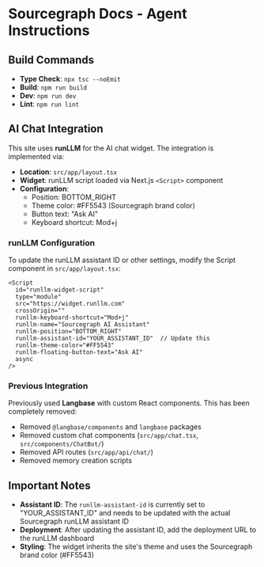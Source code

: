 # Sourcegraph Docs - Agent Instructions

## Build Commands

- **Type Check**: `npx tsc --noEmit`
- **Build**: `npm run build` 
- **Dev**: `npm run dev`
- **Lint**: `npm run lint`

## AI Chat Integration

This site uses **runLLM** for the AI chat widget. The integration is implemented via:

- **Location**: `src/app/layout.tsx`
- **Widget**: runLLM script loaded via Next.js `<Script>` component
- **Configuration**: 
  - Position: BOTTOM_RIGHT
  - Theme color: #FF5543 (Sourcegraph brand color)
  - Button text: "Ask AI"
  - Keyboard shortcut: Mod+j

### runLLM Configuration

To update the runLLM assistant ID or other settings, modify the Script component in `src/app/layout.tsx`:

```tsx
<Script
  id="runllm-widget-script"
  type="module"
  src="https://widget.runllm.com"
  crossOrigin=""
  runllm-keyboard-shortcut="Mod+j"
  runllm-name="Sourcegraph AI Assistant"
  runllm-position="BOTTOM_RIGHT"
  runllm-assistant-id="YOUR_ASSISTANT_ID"  // Update this
  runllm-theme-color="#FF5543"
  runllm-floating-button-text="Ask AI"
  async
/>
```

### Previous Integration

Previously used **Langbase** with custom React components. This has been completely removed:
- Removed `@langbase/components` and `langbase` packages
- Removed custom chat components (`src/app/chat.tsx`, `src/components/ChatBot/`)
- Removed API routes (`src/app/api/chat/`)
- Removed memory creation scripts

## Important Notes

- **Assistant ID**: The `runllm-assistant-id` is currently set to "YOUR_ASSISTANT_ID" and needs to be updated with the actual Sourcegraph runLLM assistant ID
- **Deployment**: After updating the assistant ID, add the deployment URL to the runLLM dashboard
- **Styling**: The widget inherits the site's theme and uses the Sourcegraph brand color (#FF5543)
